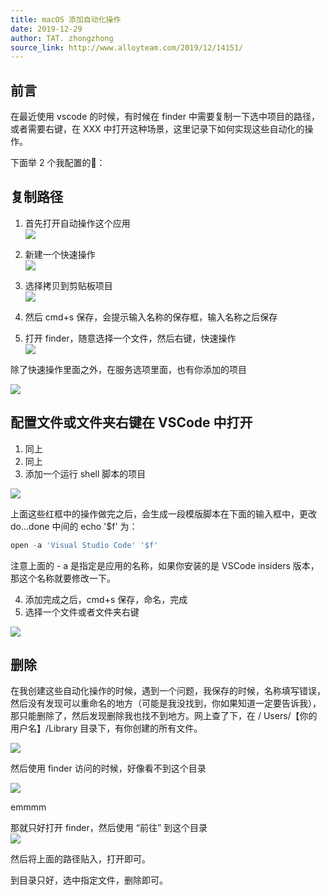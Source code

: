 ```yaml
---
title: macOS 添加自动化操作
date: 2019-12-29
author: TAT. zhongzhong
source_link: http://www.alloyteam.com/2019/12/14151/
---
```


<!-- {% raw %} - for jekyll -->

## 前言

在最近使用 vscode 的时候，有时候在 finder 中需要复制一下选中项目的路径，或者需要右键，在 XXX 中打开这种场景，这里记录下如何实现这些自动化的操作。

下面举 2 个我配置的🌰：

## 复制路径

1. 首先打开自动操作这个应用  
![](http://www.alloyteam.com/wp-content/uploads/2019/12/16f2b6f429a068a9-1024x493.png)

2.  新建一个快速操作  
    ![](http://www.alloyteam.com/wp-content/uploads/2019/12/WX20191230-090407@2x-1024x893.png)
3.  选择拷贝到剪贴板项目  
    ![](http://www.alloyteam.com/wp-content/uploads/2019/12/3371577668038_.pic_hd-1024x520.jpg)
4.  然后 cmd+s 保存，会提示输入名称的保存框，输入名称之后保存
5.  打开 finder，随意选择一个文件，然后右键，快速操作  
    ![](http://www.alloyteam.com/wp-content/uploads/2019/12/3381577668073_.pic_.jpg)

除了快速操作里面之外，在服务选项里面，也有你添加的项目

![](http://www.alloyteam.com/wp-content/uploads/2019/12/WX20191230-091136@2x-1024x434.png)

## 配置文件或文件夹右键在 VSCode 中打开

1.  同上
2.  同上
3.  添加一个运行 shell 脚本的项目

![](http://www.alloyteam.com/wp-content/uploads/2019/12/3451577668375_.pic_hd-1024x348.jpg)

上面这些红框中的操作做完之后，会生成一段模版脚本在下面的输入框中，更改 do...done 中间的 echo '$f' 为：

```javascript
open -a 'Visual Studio Code' '$f'
```

注意上面的 - a 是指定是应用的名称，如果你安装的是 VSCode insiders 版本，那这个名称就要修改一下。

4.  添加完成之后，cmd+s 保存，命名，完成
5.  选择一个文件或者文件夹右键

![](http://www.alloyteam.com/wp-content/uploads/2019/12/3461577668421_.pic_hd-1024x290.png)

## 删除

在我创建这些自动化操作的时候，遇到一个问题，我保存的时候，名称填写错误，然后没有发现可以重命名的地方（可能是我没找到，你如果知道一定要告诉我），那只能删除了，然后发现删除我也找不到地方。网上查了下，在 / Users/【你的用户名】/Library 目录下，有你创建的所有文件。

![](http://www.alloyteam.com/wp-content/uploads/2019/12/3421577668115_.pic_thumb.jpg)

然后使用 finder 访问的时候，好像看不到这个目录

![](http://www.alloyteam.com/wp-content/uploads/2019/12/3431577668120_.pic_thumb.jpg)

emmmm

那就只好打开 finder，然后使用 “前往” 到这个目录  
![](http://www.alloyteam.com/wp-content/uploads/2019/12/3491577668712_.pic_.jpg)

然后将上面的路径贴入，打开即可。

到目录只好，选中指定文件，删除即可。

<!-- {% endraw %} - for jekyll -->